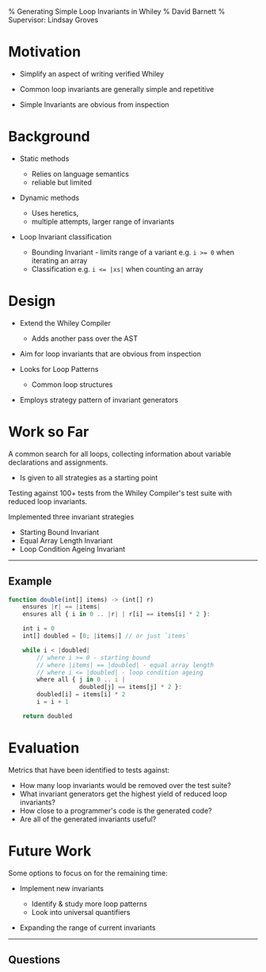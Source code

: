 % Generating Simple Loop Invariants in Whiley
% David Barnett
% Supervisor: Lindsay Groves

# Motivation

 * Simplify an aspect of writing verified Whiley

 * Common loop invariants are generally simple and repetitive

 * Simple Invariants are obvious from inspection

# Background

 * Static methods
    + Relies on language semantics
    + reliable but limited

 * Dynamic methods
    + Uses heretics, 
    + multiple attempts, larger range of invariants

 * Loop Invariant classification
     + Bounding Invariant - limits range of a variant
       e.g. `i >= 0` when iterating an array
     + Classification
       e.g. `i <= |xs|` when counting an array

# Design

 * Extend the Whiley Compiler
    + Adds another pass over the AST

 * Aim for loop invariants that are obvious from inspection

 * Looks for Loop Patterns
    + Common loop structures

 * Employs strategy pattern of invariant generators

# Work so Far

A common search for all loops, collecting information
 about variable declarations and assignments.

 + Is given to all strategies as a starting point

Testing against 100+ tests from the Whiley Compiler's test suite with reduced
loop invariants.

Implemented three invariant strategies

 * Starting Bound Invariant
 * Equal Array Length Invariant
 * Loop Condition Ageing Invariant


---

## Example

```javascript
function double(int[] items) -> (int[] r)
    ensures |r| == |items|
    ensures all { i in 0 .. |r| | r[i] == items[i] * 2 }:

    int i = 0
    int[] doubled = [0; |items|] // or just `items`

    while i < |doubled|
        // where i >= 0 - starting bound
        // where |items| == |doubled| - equal array length
        // where i <= |doubled| - loop condition ageing
        where all { j in 0 .. i |
                    doubled[j] == items[j] * 2 }:
        doubled[i] = items[i] * 2
        i = i + 1

    return doubled
```


# Evaluation

Metrics that have been identified to tests against:

 * How many loop invariants would be removed over the test suite?
 * What invariant generators get the highest yield of reduced loop invariants?
 * How close to a programmer's code is the generated code?
 * Are all of the generated invariants useful?

# Future Work

Some options to focus on for the remaining time:

 * Implement new invariants
     + Identify & study more loop patterns
     + Look into universal quantifiers

 * Expanding the range of current invariants

----

## Questions
